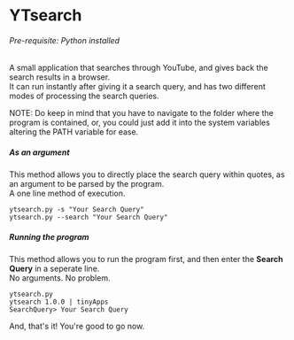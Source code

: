 # YTsearch
###### Pre-requisite: Python installed<br>

A small application that searches through YouTube, and gives back the search results in a browser.<br>
It can run instantly after giving it a search query, and has two different modes of processing the search queries.

NOTE: Do keep in mind that you have to navigate to the folder where the program is contained,
or, you could just add it into the system variables altering the PATH variable for ease.

##### As an argument

This method allows you to directly place the search query within quotes, as an argument to be parsed by the program.<br>
A one line method of execution.

```shell
ytsearch.py -s "Your Search Query"
ytsearch.py --search "Your Search Query"
```

##### Running the program

This method allows you to run the program first, and then enter the ****Search Query**** in a seperate line.<br>
No arguments. No problem.

```shell
ytsearch.py
ytsearch 1.0.0 | tinyApps
SearchQuery> Your Search Query
```

And, that's it! You're good to go now.
